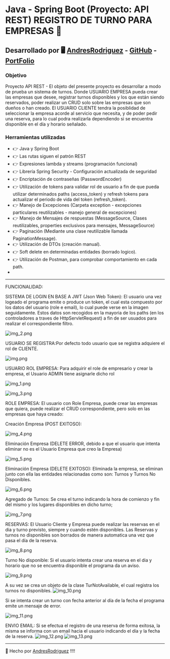 # Java - Spring Boot (Proyecto: API REST) REGISTRO DE TURNO PARA EMPRESAS 🚀

## Desarrollado por 🖥️  [AndresRodriguez](https://www.linkedin.com/in/andres-rodriguez-60a166208/) - [GitHub](https://github.com/AndrRod) - [PortFolio](https://andresporfolio.herokuapp.com/)

### Objetivo

Proyecto API REST - El objeto del presente proyecto es desarrollar a modo de prueba un sistema de turnos.
Donde USUARIO EMPRESA pueda crear las empresas que desee, registrar turnos disponibles y los que están siendo reservados, poder realizar un CRUD solo sobre las empresas que son dueños o han creado.
El USUARIO CLIENTE tendra la posiblidad de seleccionar la empresa acorde al servicio que necesita, y de poder pedir una reserva, para lo cual podra realizarla dependiendo si se encuentra disponible en el día y horario señalado.
 


### Herramientas utilizadas
- 👉 Java y Spring Boot
- 👉 Las rutas siguen el patrón REST
- 👉 Expresiones lambda y streams (programación funcional)
- 👉 Librería Spring Security - Configuración actualizada de seguridad
- 👉 Encriptación de contraseñas (PasswordEncoder)
- 👉 Utilización de tokens para validar rol de usuario a fin de que pueda utilizar determinados paths (access_token)  y refresh tokens para actualizar el periodo de vida del token (refresh_token).
- 👉 Manejo de Excepciones (Carpeta exception - excepciones particulares reutilizables - manejo general de excepciones)
- 👉 Manejo de Mensajes de respuestas (MessageSource, Clases reutilizables, properties exclusivos para mensajes, MessageSource)
- 👉 Paginación (Mediante una clase reutilizable llamada PaginationMessage).
- 👉 Utilización de DTOs (creación manual).
- 👉 Soft delete en determinadas entidades (borrado logico).
- 👉 Utilización de Postman, para comprobar comportamiento en cada path.
- 
---------------------------
FUNCIONALIDAD:

SISTEMA DE LOGIN EN BASE A JWT (Json Web Token): El usuario una vez logeado el programa emite o produce un token, el cual esta compuesto por los datos del usuario (role e email), lo cual puede verse en la imagen seguidamente. Estos datos son recogidos en la mayoria de los paths (en los controladores a traves de HttpServletRequest) a fin de ser usuados para realizar el correspondiente filtro. 

![img_2.png](img_2.png)

USUARIO SE REGISTRA:Por defecto todo usuario que se registra adquiere el rol de CLIENTE.  

![img.png](img.png)

USUARIO ROL EMPRESA: Para adquirir el role de empresario y crear la empresa, el Usuario ADMIN tiene asignarle dicho rol

![img_1.png](img_1.png)

![img_3.png](img_3.png)

ROLE EMPRESA: El usuario con Role Empresa, puede crear las empresas que quiera, puede realizar el CRUD correspondiente, pero solo en las empresas que haya creado:

Creación Empresa (POST EXITOSO):

![img_4.png](img_4.png)

Eliminación Empresa (DELETE ERROR, debido a que el usuario que intenta eliminar no es el Usuario Empresa que creo la Empresa)

![img_5.png](img_5.png)

Eliminación Empresa (DELETE EXITOSO): Eliminada la empresa, se eliminan junto con ella las entidades relacionadas como son: Turnos y Turnos No Disponibles.

![img_6.png](img_6.png)

Agregado de Turnos: Se crea el turno indicando la hora de comienzo y fin del mismo y los lugares disponibles en dicho turno;

![img_7.png](img_7.png)


RESERVAS: El Usuario Cliente y Empresa puede realizar las reservas en el dia y turno previsto, siempre y cuando estén disponibles. Las Reservas y turnos no disponibles son borrados de manera automatica una vez que pasa el día de la reserva.

![img_8.png](img_8.png)

Turno No disponible: Si el usuario intenta crear una reserva en el dia y horario que no se encuentra disponible el programa da un aviso.

![img_9.png](img_9.png)

A su vez se crea un objeto de la clase TurNotAvailable, el cual registra los turnos no disponibles.
![img_10.png](img_10.png)

Si se intenta crear un turno con fecha anterior al día de la fecha el programa emite un mensaje de error.

![img_11.png](img_11.png)

ENVIO EMAIL: Si se efectua el registro de una reserva de forma exitosa, la misma se informa con un email hacia el usuario indicando el día y la fecha de la reserva.
![img_12.png](img_12.png)
![img_13.png](img_13.png)



---------------------------------------------------
 

🎁 Hecho por  [AndresRodriguez](https://www.linkedin.com/in/andres-rodriguez-60a166208/) !!!!
